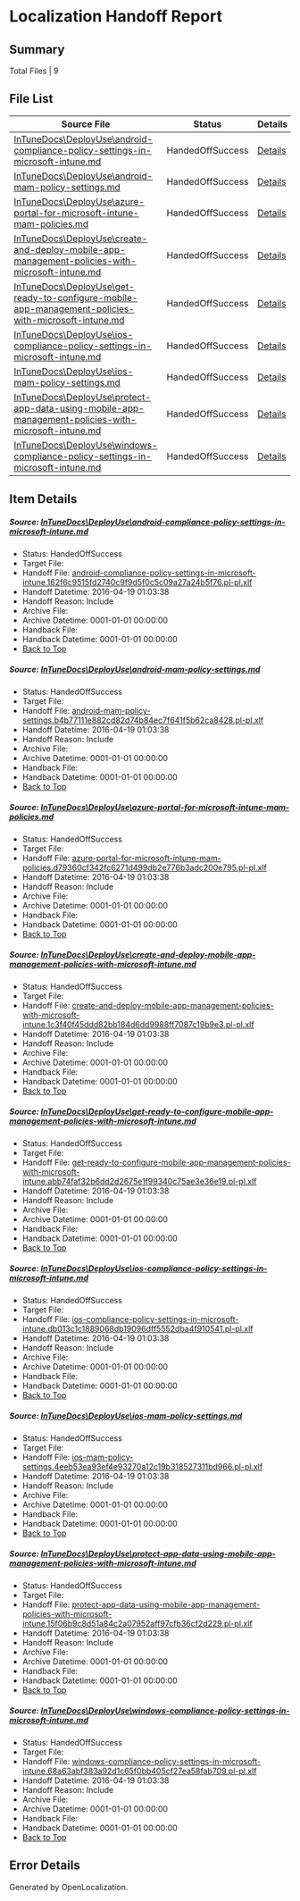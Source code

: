 # <a name='report-top'></a> Localization Handoff Report

## Summary
 Total Files | 9

## File List
 Source File | Status | Details 
 ----------- | ------ | ------- 
 [InTuneDocs\DeployUse\android-compliance-policy-settings-in-microsoft-intune.md](https://github.com/Microsoft/IntuneDocs-pr/blob/ec1fe4c90d8943f955a10efe22830db554cc13de/InTuneDocs/DeployUse/android-compliance-policy-settings-in-microsoft-intune.md) | HandedOffSuccess | [Details](#879effc2ee7185bc212b4d2ffc9b8acdb2e1a9ea24)
 [InTuneDocs\DeployUse\android-mam-policy-settings.md](https://github.com/Microsoft/IntuneDocs-pr/blob/ec1fe4c90d8943f955a10efe22830db554cc13de/InTuneDocs/DeployUse/android-mam-policy-settings.md) | HandedOffSuccess | [Details](#11beb68a8f369acea53d95c6a51ddd668f44b04d25)
 [InTuneDocs\DeployUse\azure-portal-for-microsoft-intune-mam-policies.md](https://github.com/Microsoft/IntuneDocs-pr/blob/ec1fe4c90d8943f955a10efe22830db554cc13de/InTuneDocs/DeployUse/azure-portal-for-microsoft-intune-mam-policies.md) | HandedOffSuccess | [Details](#ef2988412743c71edb02979781fd0cfde90581f327)
 [InTuneDocs\DeployUse\create-and-deploy-mobile-app-management-policies-with-microsoft-intune.md](https://github.com/Microsoft/IntuneDocs-pr/blob/ec1fe4c90d8943f955a10efe22830db554cc13de/InTuneDocs/DeployUse/create-and-deploy-mobile-app-management-policies-with-microsoft-intune.md) | HandedOffSuccess | [Details](#b3f0aadc8983d550833bce1e346ede7927e26a3440)
 [InTuneDocs\DeployUse\get-ready-to-configure-mobile-app-management-policies-with-microsoft-intune.md](https://github.com/Microsoft/IntuneDocs-pr/blob/ec1fe4c90d8943f955a10efe22830db554cc13de/InTuneDocs/DeployUse/get-ready-to-configure-mobile-app-management-policies-with-microsoft-intune.md) | HandedOffSuccess | [Details](#12f7b86c7a147d13ec6977f1b6ce28a06214ffa256)
 [InTuneDocs\DeployUse\ios-compliance-policy-settings-in-microsoft-intune.md](https://github.com/Microsoft/IntuneDocs-pr/blob/ec1fe4c90d8943f955a10efe22830db554cc13de/InTuneDocs/DeployUse/ios-compliance-policy-settings-in-microsoft-intune.md) | HandedOffSuccess | [Details](#4419c971e8b9ab22ae1e62c149c09eb8f5056eea69)
 [InTuneDocs\DeployUse\ios-mam-policy-settings.md](https://github.com/Microsoft/IntuneDocs-pr/blob/ec1fe4c90d8943f955a10efe22830db554cc13de/InTuneDocs/DeployUse/ios-mam-policy-settings.md) | HandedOffSuccess | [Details](#a70a44f2c488e828b22327aeadf0d0a0bac9dab372)
 [InTuneDocs\DeployUse\protect-app-data-using-mobile-app-management-policies-with-microsoft-intune.md](https://github.com/Microsoft/IntuneDocs-pr/blob/ec1fe4c90d8943f955a10efe22830db554cc13de/InTuneDocs/DeployUse/protect-app-data-using-mobile-app-management-policies-with-microsoft-intune.md) | HandedOffSuccess | [Details](#8e65bc3799c130beb1bbc1b4b7e604e6685ca257263)
 [InTuneDocs\DeployUse\windows-compliance-policy-settings-in-microsoft-intune.md](https://github.com/Microsoft/IntuneDocs-pr/blob/ec1fe4c90d8943f955a10efe22830db554cc13de/InTuneDocs/DeployUse/windows-compliance-policy-settings-in-microsoft-intune.md) | HandedOffSuccess | [Details](#89e5c194819a40cbda4cb346b54715ffa61a541f308)

## Item Details
##### <a name='879effc2ee7185bc212b4d2ffc9b8acdb2e1a9ea24'></a> Source: [InTuneDocs\DeployUse\android-compliance-policy-settings-in-microsoft-intune.md](https://github.com/Microsoft/IntuneDocs-pr/blob/ec1fe4c90d8943f955a10efe22830db554cc13de/InTuneDocs/DeployUse/android-compliance-policy-settings-in-microsoft-intune.md)
* Status: HandedOffSuccess
* Target File: 
* Handoff File: [android-compliance-policy-settings-in-microsoft-intune.162f6c9515fd2740c9f9d5f0c5c09a27a24b5f76.pl-pl.xlf](https://github.com/Microsoft/EM.handoff/blob/66aca913b6612275637f4f3e25e8d550c4d1b6eb/ol-handoff/Microsoft/IntuneDocs-pr.pl-pl/master/android-compliance-policy-settings-in-microsoft-intune.162f6c9515fd2740c9f9d5f0c5c09a27a24b5f76.pl-pl.xlf)
* Handoff Datetime: 2016-04-19 01:03:38
* Handoff Reason: Include
* Archive File: 
* Archive Datetime: 0001-01-01 00:00:00
* Handback File: 
* Handback Datetime: 0001-01-01 00:00:00
* [Back to Top](#report-top)

##### <a name='11beb68a8f369acea53d95c6a51ddd668f44b04d25'></a> Source: [InTuneDocs\DeployUse\android-mam-policy-settings.md](https://github.com/Microsoft/IntuneDocs-pr/blob/ec1fe4c90d8943f955a10efe22830db554cc13de/InTuneDocs/DeployUse/android-mam-policy-settings.md)
* Status: HandedOffSuccess
* Target File: 
* Handoff File: [android-mam-policy-settings.b4b77111e882cd82d74b84ec7f641f5b62ca8428.pl-pl.xlf](https://github.com/Microsoft/EM.handoff/blob/66aca913b6612275637f4f3e25e8d550c4d1b6eb/ol-handoff/Microsoft/IntuneDocs-pr.pl-pl/master/android-mam-policy-settings.b4b77111e882cd82d74b84ec7f641f5b62ca8428.pl-pl.xlf)
* Handoff Datetime: 2016-04-19 01:03:38
* Handoff Reason: Include
* Archive File: 
* Archive Datetime: 0001-01-01 00:00:00
* Handback File: 
* Handback Datetime: 0001-01-01 00:00:00
* [Back to Top](#report-top)

##### <a name='ef2988412743c71edb02979781fd0cfde90581f327'></a> Source: [InTuneDocs\DeployUse\azure-portal-for-microsoft-intune-mam-policies.md](https://github.com/Microsoft/IntuneDocs-pr/blob/ec1fe4c90d8943f955a10efe22830db554cc13de/InTuneDocs/DeployUse/azure-portal-for-microsoft-intune-mam-policies.md)
* Status: HandedOffSuccess
* Target File: 
* Handoff File: [azure-portal-for-microsoft-intune-mam-policies.d79360cf342fc6271d499db2e776b3adc200e795.pl-pl.xlf](https://github.com/Microsoft/EM.handoff/blob/66aca913b6612275637f4f3e25e8d550c4d1b6eb/ol-handoff/Microsoft/IntuneDocs-pr.pl-pl/master/azure-portal-for-microsoft-intune-mam-policies.d79360cf342fc6271d499db2e776b3adc200e795.pl-pl.xlf)
* Handoff Datetime: 2016-04-19 01:03:38
* Handoff Reason: Include
* Archive File: 
* Archive Datetime: 0001-01-01 00:00:00
* Handback File: 
* Handback Datetime: 0001-01-01 00:00:00
* [Back to Top](#report-top)

##### <a name='b3f0aadc8983d550833bce1e346ede7927e26a3440'></a> Source: [InTuneDocs\DeployUse\create-and-deploy-mobile-app-management-policies-with-microsoft-intune.md](https://github.com/Microsoft/IntuneDocs-pr/blob/ec1fe4c90d8943f955a10efe22830db554cc13de/InTuneDocs/DeployUse/create-and-deploy-mobile-app-management-policies-with-microsoft-intune.md)
* Status: HandedOffSuccess
* Target File: 
* Handoff File: [create-and-deploy-mobile-app-management-policies-with-microsoft-intune.1c3f40f45ddd82bb184d6dd9988ff7087c19b9e3.pl-pl.xlf](https://github.com/Microsoft/EM.handoff/blob/66aca913b6612275637f4f3e25e8d550c4d1b6eb/ol-handoff/Microsoft/IntuneDocs-pr.pl-pl/master/create-and-deploy-mobile-app-management-policies-with-microsoft-intune.1c3f40f45ddd82bb184d6dd9988ff7087c19b9e3.pl-pl.xlf)
* Handoff Datetime: 2016-04-19 01:03:38
* Handoff Reason: Include
* Archive File: 
* Archive Datetime: 0001-01-01 00:00:00
* Handback File: 
* Handback Datetime: 0001-01-01 00:00:00
* [Back to Top](#report-top)

##### <a name='12f7b86c7a147d13ec6977f1b6ce28a06214ffa256'></a> Source: [InTuneDocs\DeployUse\get-ready-to-configure-mobile-app-management-policies-with-microsoft-intune.md](https://github.com/Microsoft/IntuneDocs-pr/blob/ec1fe4c90d8943f955a10efe22830db554cc13de/InTuneDocs/DeployUse/get-ready-to-configure-mobile-app-management-policies-with-microsoft-intune.md)
* Status: HandedOffSuccess
* Target File: 
* Handoff File: [get-ready-to-configure-mobile-app-management-policies-with-microsoft-intune.abb74faf32b6dd2d2675e1f99340c75ae3e36e19.pl-pl.xlf](https://github.com/Microsoft/EM.handoff/blob/66aca913b6612275637f4f3e25e8d550c4d1b6eb/ol-handoff/Microsoft/IntuneDocs-pr.pl-pl/master/get-ready-to-configure-mobile-app-management-policies-with-microsoft-intune.abb74faf32b6dd2d2675e1f99340c75ae3e36e19.pl-pl.xlf)
* Handoff Datetime: 2016-04-19 01:03:38
* Handoff Reason: Include
* Archive File: 
* Archive Datetime: 0001-01-01 00:00:00
* Handback File: 
* Handback Datetime: 0001-01-01 00:00:00
* [Back to Top](#report-top)

##### <a name='4419c971e8b9ab22ae1e62c149c09eb8f5056eea69'></a> Source: [InTuneDocs\DeployUse\ios-compliance-policy-settings-in-microsoft-intune.md](https://github.com/Microsoft/IntuneDocs-pr/blob/ec1fe4c90d8943f955a10efe22830db554cc13de/InTuneDocs/DeployUse/ios-compliance-policy-settings-in-microsoft-intune.md)
* Status: HandedOffSuccess
* Target File: 
* Handoff File: [ios-compliance-policy-settings-in-microsoft-intune.db013c1c1889068db19096dff5552dba4f910541.pl-pl.xlf](https://github.com/Microsoft/EM.handoff/blob/66aca913b6612275637f4f3e25e8d550c4d1b6eb/ol-handoff/Microsoft/IntuneDocs-pr.pl-pl/master/ios-compliance-policy-settings-in-microsoft-intune.db013c1c1889068db19096dff5552dba4f910541.pl-pl.xlf)
* Handoff Datetime: 2016-04-19 01:03:38
* Handoff Reason: Include
* Archive File: 
* Archive Datetime: 0001-01-01 00:00:00
* Handback File: 
* Handback Datetime: 0001-01-01 00:00:00
* [Back to Top](#report-top)

##### <a name='a70a44f2c488e828b22327aeadf0d0a0bac9dab372'></a> Source: [InTuneDocs\DeployUse\ios-mam-policy-settings.md](https://github.com/Microsoft/IntuneDocs-pr/blob/ec1fe4c90d8943f955a10efe22830db554cc13de/InTuneDocs/DeployUse/ios-mam-policy-settings.md)
* Status: HandedOffSuccess
* Target File: 
* Handoff File: [ios-mam-policy-settings.4eeb53ea93ef4e93270a12c19b318527311bd966.pl-pl.xlf](https://github.com/Microsoft/EM.handoff/blob/66aca913b6612275637f4f3e25e8d550c4d1b6eb/ol-handoff/Microsoft/IntuneDocs-pr.pl-pl/master/ios-mam-policy-settings.4eeb53ea93ef4e93270a12c19b318527311bd966.pl-pl.xlf)
* Handoff Datetime: 2016-04-19 01:03:38
* Handoff Reason: Include
* Archive File: 
* Archive Datetime: 0001-01-01 00:00:00
* Handback File: 
* Handback Datetime: 0001-01-01 00:00:00
* [Back to Top](#report-top)

##### <a name='8e65bc3799c130beb1bbc1b4b7e604e6685ca257263'></a> Source: [InTuneDocs\DeployUse\protect-app-data-using-mobile-app-management-policies-with-microsoft-intune.md](https://github.com/Microsoft/IntuneDocs-pr/blob/ec1fe4c90d8943f955a10efe22830db554cc13de/InTuneDocs/DeployUse/protect-app-data-using-mobile-app-management-policies-with-microsoft-intune.md)
* Status: HandedOffSuccess
* Target File: 
* Handoff File: [protect-app-data-using-mobile-app-management-policies-with-microsoft-intune.15f06b9c8d51a84c2a07952aff97cfb36cf2d229.pl-pl.xlf](https://github.com/Microsoft/EM.handoff/blob/66aca913b6612275637f4f3e25e8d550c4d1b6eb/ol-handoff/Microsoft/IntuneDocs-pr.pl-pl/master/protect-app-data-using-mobile-app-management-policies-with-microsoft-intune.15f06b9c8d51a84c2a07952aff97cfb36cf2d229.pl-pl.xlf)
* Handoff Datetime: 2016-04-19 01:03:38
* Handoff Reason: Include
* Archive File: 
* Archive Datetime: 0001-01-01 00:00:00
* Handback File: 
* Handback Datetime: 0001-01-01 00:00:00
* [Back to Top](#report-top)

##### <a name='89e5c194819a40cbda4cb346b54715ffa61a541f308'></a> Source: [InTuneDocs\DeployUse\windows-compliance-policy-settings-in-microsoft-intune.md](https://github.com/Microsoft/IntuneDocs-pr/blob/ec1fe4c90d8943f955a10efe22830db554cc13de/InTuneDocs/DeployUse/windows-compliance-policy-settings-in-microsoft-intune.md)
* Status: HandedOffSuccess
* Target File: 
* Handoff File: [windows-compliance-policy-settings-in-microsoft-intune.68a63abf383a92d1c65f0bb405cf27ea58fab709.pl-pl.xlf](https://github.com/Microsoft/EM.handoff/blob/66aca913b6612275637f4f3e25e8d550c4d1b6eb/ol-handoff/Microsoft/IntuneDocs-pr.pl-pl/master/windows-compliance-policy-settings-in-microsoft-intune.68a63abf383a92d1c65f0bb405cf27ea58fab709.pl-pl.xlf)
* Handoff Datetime: 2016-04-19 01:03:38
* Handoff Reason: Include
* Archive File: 
* Archive Datetime: 0001-01-01 00:00:00
* Handback File: 
* Handback Datetime: 0001-01-01 00:00:00
* [Back to Top](#report-top)


## Error Details

Generated by OpenLocalization.
